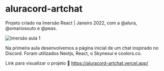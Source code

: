 # aluracord-artchat
Projeto criado na Imersão React | Janeiro 2022, com a @alura, @omariosouto e @peas. 

![Imersão aula 1](https://user-images.githubusercontent.com/66097294/150991136-30844969-15ca-47cf-9e95-f8b89781661d.png)

Na primeira aula desenvolvemos a página inicial de um chat inspirado no Discord. 
Foram utilizados Nextjs, React, o Skynexui e coolors.co. 

Link para visualizar o projeto :link: https://aluracord-artchat.vercel.app/
